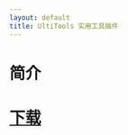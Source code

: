 ```yaml
---
layout: default
title: UltiTools 实用工具插件
---
```

# 简介

# [下载](https://github.com/wisdommen/wisdommen.github.io/tree/master/collections/Ultitools)
